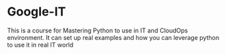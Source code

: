 # Google-IT

This is a course for Mastering Python to use in IT and CloudOps environment. It can set up real examples and how you can leverage python to use it in real IT world
